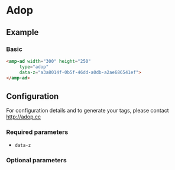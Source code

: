 <!---
Copyright 2017 The AMP HTML Authors. All Rights Reserved.

Licensed under the Apache License, Version 2.0 (the "License");
you may not use this file except in compliance with the License.
You may obtain a copy of the License at

      http://www.apache.org/licenses/LICENSE-2.0

Unless required by applicable law or agreed to in writing, software
distributed under the License is distributed on an "AS-IS" BASIS,
WITHOUT WARRANTIES OR CONDITIONS OF ANY KIND, either express or implied.
See the License for the specific language governing permissions and
limitations under the License.
-->

# Adop

## Example

### Basic

```html
<amp-ad width="300" height="250"
     type="adop"
     data-z="a3a8014f-0b5f-46dd-a0db-a2ae686541ef">
</amp-ad>
```

## Configuration

For configuration details and to generate your tags, please contact http://adop.cc

### Required parameters

- `data-z`

### Optional parameters
